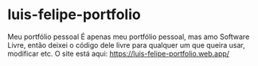 # luis-felipe-portfolio
Meu portfólio pessoal
É apenas meu portfólio pessoal, mas amo Software Livre, então deixei o código dele livre para qualquer um que queira usar, modificar etc.
O site está aqui: https://luis-felipe-portfolio.web.app/
